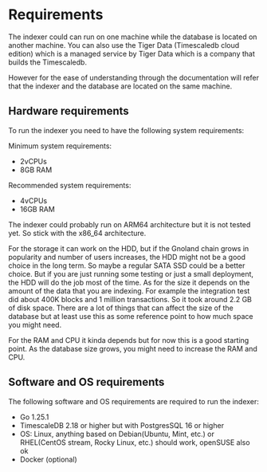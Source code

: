 # Requirements

The indexer could can run on one machine while the database is located on another machine. You can also use the 
Tiger Data (Timescaledb cloud edition) which is a managed service by Tiger Data which is a company that builds the 
Timescaledb.

However for the ease of understanding through the documentation will refer that the indexer and the database are located on the same machine.

## Hardware requirements

To run the indexer you need to have the following system requirements:

Minimum system requirements:

- 2vCPUs
- 8GB RAM

Recommended system requirements:

- 4vCPUs
- 16GB RAM

The indexer could probably run on ARM64 architecture but it is not tested yet. So stick with the x86_64 architecture.

For the storage it can work on the HDD, but if the Gnoland chain grows in popularity and number of users increases, 
the HDD might not be a good choice in the long term. So maybe a regular SATA SSD could be a better choice. 
But if you are just running some testing or just a small deployment, the HDD will do the job most of the time. 
As for the size it depends on the amount of the data that you are indexing. 
For example the integration test did about 400K blocks and 1 million 
transactions. So it took around 2.2 GB of disk space. There are a lot of things that can affect the size of the 
database but at least use this as some reference point to how much space you might need.

For the RAM and CPU it kinda depends but for now this is a good starting point. As the database size grows, you 
might need to increase the RAM and CPU.

## Software and OS requirements

The following software and OS requirements are required to run the indexer:

- Go 1.25.1
- TimescaleDB 2.18 or higher but with PostgresSQL 16 or higher
- OS: Linux, anything based on Debian(Ubuntu, Mint, etc.) or RHEL(CentOS stream, Rocky Linux, etc.) should work, openSUSE also ok
- Docker (optional)